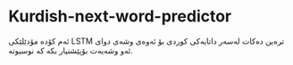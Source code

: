 # Kurdish-next-word-predictor
ئەم کۆدە مۆدێلێکی LSTM ترەین دەکات لەسەر داتایەکی کوردی بۆ ئەوەی وشەی دوای ئەو وشەیەت بۆپێشنیار بکە کە نوسیوتە.
